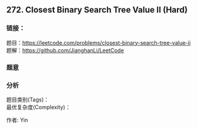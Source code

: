 ## 272. Closest Binary Search Tree Value II (Hard)

### **链接**：
题目：https://leetcode.com/problems/closest-binary-search-tree-value-ii  
题解：https://github.com/JianghanLi/LeetCode

### **题意**



### **分析**  
题目类别(Tags)：  
最优复杂度(Complexity)：  



作者: Yin
